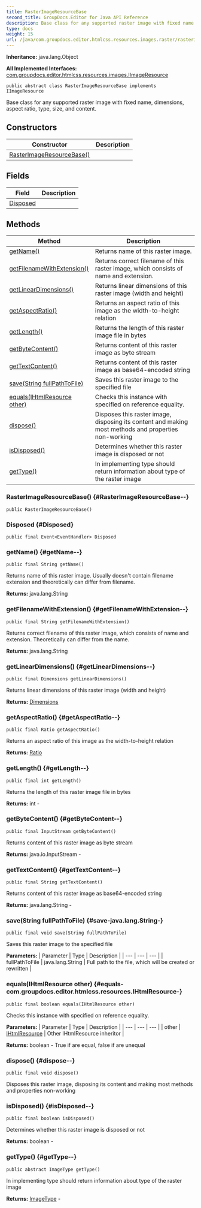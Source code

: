 ```yaml
---
title: RasterImageResourceBase
second_title: GroupDocs.Editor for Java API Reference
description: Base class for any supported raster image with fixed name dimensions aspect ratio type size and content.
type: docs
weight: 15
url: /java/com.groupdocs.editor.htmlcss.resources.images.raster/rasterimageresourcebase/
---
```

**Inheritance:**
java.lang.Object

**All Implemented Interfaces:**
[com.groupdocs.editor.htmlcss.resources.images.IImageResource](../../com.groupdocs.editor.htmlcss.resources.images/iimageresource)
```
public abstract class RasterImageResourceBase implements IImageResource
```

Base class for any supported raster image with fixed name, dimensions, aspect ratio, type, size, and content.
## Constructors

| Constructor | Description |
| --- | --- |
| [RasterImageResourceBase()](#RasterImageResourceBase--) |  |
## Fields

| Field | Description |
| --- | --- |
| [Disposed](#Disposed) |  |
## Methods

| Method | Description |
| --- | --- |
| [getName()](#getName--) | Returns name of this raster image. |
| [getFilenameWithExtension()](#getFilenameWithExtension--) | Returns correct filename of this raster image, which consists of name and extension. |
| [getLinearDimensions()](#getLinearDimensions--) | Returns linear dimensions of this raster image (width and height) |
| [getAspectRatio()](#getAspectRatio--) | Returns an aspect ratio of this image as the width-to-height relation |
| [getLength()](#getLength--) | Returns the length of this raster image file in bytes |
| [getByteContent()](#getByteContent--) | Returns content of this raster image as byte stream |
| [getTextContent()](#getTextContent--) | Returns content of this raster image as base64-encoded string |
| [save(String fullPathToFile)](#save-java.lang.String-) | Saves this raster image to the specified file |
| [equals(IHtmlResource other)](#equals-com.groupdocs.editor.htmlcss.resources.IHtmlResource-) | Checks this instance with specified on reference equality. |
| [dispose()](#dispose--) | Disposes this raster image, disposing its content and making most methods and properties non-working |
| [isDisposed()](#isDisposed--) | Determines whether this raster image is disposed or not |
| [getType()](#getType--) | In implementing type should return information about type of the raster image |
### RasterImageResourceBase() {#RasterImageResourceBase--}
```
public RasterImageResourceBase()
```


### Disposed {#Disposed}
```
public final Event<EventHandler> Disposed
```


### getName() {#getName--}
```
public final String getName()
```


Returns name of this raster image. Usually doesn't contain filename extension and theoretically can differ from filename.

**Returns:**
java.lang.String
### getFilenameWithExtension() {#getFilenameWithExtension--}
```
public final String getFilenameWithExtension()
```


Returns correct filename of this raster image, which consists of name and extension. Theoretically can differ from the name.

**Returns:**
java.lang.String
### getLinearDimensions() {#getLinearDimensions--}
```
public final Dimensions getLinearDimensions()
```


Returns linear dimensions of this raster image (width and height)

**Returns:**
[Dimensions](../../com.groupdocs.editor.htmlcss.resources.images/dimensions)
### getAspectRatio() {#getAspectRatio--}
```
public final Ratio getAspectRatio()
```


Returns an aspect ratio of this image as the width-to-height relation

**Returns:**
[Ratio](../../com.groupdocs.editor.htmlcss.css.datatypes/ratio)
### getLength() {#getLength--}
```
public final int getLength()
```


Returns the length of this raster image file in bytes

**Returns:**
int - 
### getByteContent() {#getByteContent--}
```
public final InputStream getByteContent()
```


Returns content of this raster image as byte stream

**Returns:**
java.io.InputStream - 
### getTextContent() {#getTextContent--}
```
public final String getTextContent()
```


Returns content of this raster image as base64-encoded string

**Returns:**
java.lang.String - 
### save(String fullPathToFile) {#save-java.lang.String-}
```
public final void save(String fullPathToFile)
```


Saves this raster image to the specified file

**Parameters:**
| Parameter | Type | Description |
| --- | --- | --- |
| fullPathToFile | java.lang.String | Full path to the file, which will be created or rewritten |

### equals(IHtmlResource other) {#equals-com.groupdocs.editor.htmlcss.resources.IHtmlResource-}
```
public final boolean equals(IHtmlResource other)
```


Checks this instance with specified on reference equality.

**Parameters:**
| Parameter | Type | Description |
| --- | --- | --- |
| other | [IHtmlResource](../../com.groupdocs.editor.htmlcss.resources/ihtmlresource) | Other IHtmlResource inheritor |

**Returns:**
boolean - True if are equal, false if are unequal
### dispose() {#dispose--}
```
public final void dispose()
```


Disposes this raster image, disposing its content and making most methods and properties non-working

### isDisposed() {#isDisposed--}
```
public final boolean isDisposed()
```


Determines whether this raster image is disposed or not

**Returns:**
boolean - 
### getType() {#getType--}
```
public abstract ImageType getType()
```


In implementing type should return information about type of the raster image

**Returns:**
[ImageType](../../com.groupdocs.editor.htmlcss.resources.images/imagetype) - 

